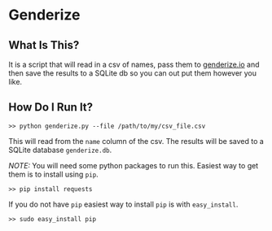 Genderize
=========

What Is This?
-------------

It is a script that will read in a csv of names, pass them to [genderize.io](http://genderize.io/) and then save the results to a SQLite db so you can out put them however you like.

How Do I Run It?
----------------

    >> python genderize.py --file /path/to/my/csv_file.csv

This will read from the `name` column of the csv.
The results will be saved to a SQLite database `genderize.db`.


*NOTE:* You will need some python packages to run this. Easiest way to get them is to install using `pip`.

    >> pip install requests

If you do not have `pip` easiest way to install `pip` is with `easy_install`.

    >> sudo easy_install pip
